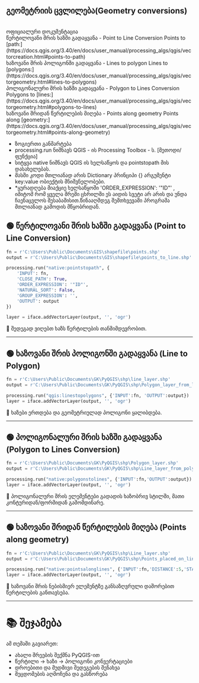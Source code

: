 ## გეომეტრიის ცვლილება(Geometry conversions)
<br>
ოფიციალური დოკუმენტაცია <br>
წერტილოვანი შრის ხაზში გადაყვანა - Point to Line Conversion
Points to [path:](https://docs.qgis.org/3.40/en/docs/user_manual/processing_algs/qgis/vectorcreation.html#points-to-path) <br>
ხაზოვანი შრის პოლიგონში გადაყვანა - Lines to polygon
Lines to [polygons:](https://docs.qgis.org/3.40/en/docs/user_manual/processing_algs/qgis/vectorgeometry.html#lines-to-polygons) <br>
პოლიგონალური შრის ხაზში გადაყვანა - Polygon to Lines Conversion
Polygons to [lines:](https://docs.qgis.org/3.40/en/docs/user_manual/processing_algs/qgis/vectorgeometry.html#polygons-to-lines) <br>
ხაზოვანი შრიდან წერტილების მიღება - Points along geometry
Points along [geometry:](https://docs.qgis.org/3.40/en/docs/user_manual/processing_algs/qgis/vectorgeometry.html#points-along-geometry) <br>


- ზოგიერთი განმარტება
- processing.run ნიშნავს QGIS - ის Processing Toolbox - ს. [მეთოდი/ფუნქცია]
- სიტყვა native ნიშნავს QGIS ის ხელსაწყოს და pointstopath მის დასახელებას.
- მასში კოდი მთლიანად არის Dictionary პრინციპი {}  არგუმენტი key:value ობიექტის მნიშვნელობები.
- *ყურადღება მიაქციე ხელსაწყოში 'ORDER_EXPRESSION': '"ID"' , იმიტომ რომ ყველა შრეში ცხრილში ეს აიდის სვეტი არ არის და უნდა ჩაენაცვლოს შესაბამისით.წინააღმდეგ შემთხვევაში პროგრამა მთლიანად გამოდის მწყობრიდან.

## 🟢 წერტილოვანი შრის ხაზში გადაყვანა (Point to Line Conversion)


```py title="Points_to_line.py" linenums="1"
fn = r'C:\Users\Public\Documents\GIS\shapefile\points.shp'
output = r'C:\Users\Public\Documents\GIS\shapefile\points_to_line.shp'

processing.run("native:pointstopath", {
    'INPUT': fn,
    'CLOSE_PATH': True,
    'ORDER_EXPRESSION': '"ID"',
    'NATURAL_SORT': False,
    'GROUP_EXPRESSION': '',
    'OUTPUT': output
})

layer = iface.addVectorLayer(output, '', 'ogr')
```

📌 შედეგად ვიღებთ ხაზს წერტილების თანმიმდევრობით.

---


## 🟢 ხაზოვანი შრის პოლიგონში გადაყვანა (Line to Polygon)

```py title="Line_to_polygon.py" linenums="1"
fn = r'C:\Users\Public\Documents\GK\PyQGIS\shp\line_layer.shp'
output = r'C:\Users\Public\Documents\GK\PyQGIS\shp\Polygon_layer_from_line.shp'

processing.run("qgis:linestopolygons", {'INPUT':fn, 'OUTPUT':output})
layer = iface.addVectorLayer(output, '', 'ogr')
```

📌 ხაზები ერთდება და გეომეტრიულად პოლიგონი ყალიბდება.

---

## 🟢 პოლიგონალური შრის ხაზში გადაყვანა (Polygon to Lines Conversion)

```py title="Polygon_to_Line_Conversion.py" linenums="1"
fn = r'C:\Users\Public\Documents\GK\PyQGIS\shp\Polygon_layer.shp'
output = r'C:\Users\Public\Documents\GK\PyQGIS\shp\Line_layer_from_polygon.shp'

processing.run("native:polygonstolines", {'INPUT':fn,'OUTPUT':output})
layer = iface.addVectorLayer(output, '', 'ogr')
```

📌 პოლიგონალური შრის ელემენტები გადადის ხაზობრივ სტილში, მათი კონტურიდან/ფორმიდან გამომდინარე.

---

## 🟢 ხაზოვანი შრიდან წერტილების მიღება (Points along geometry)

```py title="Points_along_geometry.py" linenums="1"
fn = r'C:\Users\Public\Documents\GK\PyQGIS\shp\Line_layer.shp'
output = r'C:\Users\Public\Documents\GK\PyQGIS\shp\Points_placed_on_line.shp'

processing.run("native:pointsalonglines", {'INPUT':fn,'DISTANCE':5,'START_OFFSET':0,'END_OFFSET':0,'OUTPUT':output})
layer = iface.addVectorLayer(output, '', 'ogr')
```

📌 ხაზოვანი შრის ნებისმიერ ელემენტზე განსაზღვრული დაშორებით წერტილების განთავსება.

---



# 📚 შეჯამება

ამ თემაში გავიარეთ:  
- ახალი შრეების შექმნა PyQGIS-ით  
- წერტილი → ხაზი → პოლიგონი კონვერტაციები  
- დროებითი და მუდმივი შედეგების შენახვა  
- შეცდომების აღმოჩენა და გასწორება  